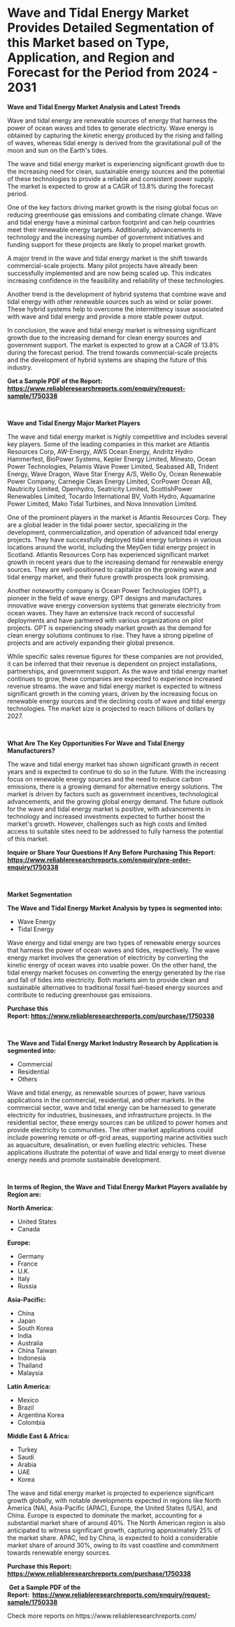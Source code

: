 <p><h1>Wave and Tidal Energy Market Provides Detailed Segmentation of this Market based on Type, Application, and Region and Forecast for the Period from 2024 - 2031</h1></p><p><strong>Wave and Tidal Energy Market Analysis and Latest Trends</strong></p>
<p><p>Wave and tidal energy are renewable sources of energy that harness the power of ocean waves and tides to generate electricity. Wave energy is obtained by capturing the kinetic energy produced by the rising and falling of waves, whereas tidal energy is derived from the gravitational pull of the moon and sun on the Earth's tides.</p><p>The wave and tidal energy market is experiencing significant growth due to the increasing need for clean, sustainable energy sources and the potential of these technologies to provide a reliable and consistent power supply. The market is expected to grow at a CAGR of 13.8% during the forecast period.</p><p>One of the key factors driving market growth is the rising global focus on reducing greenhouse gas emissions and combating climate change. Wave and tidal energy have a minimal carbon footprint and can help countries meet their renewable energy targets. Additionally, advancements in technology and the increasing number of government initiatives and funding support for these projects are likely to propel market growth.</p><p>A major trend in the wave and tidal energy market is the shift towards commercial-scale projects. Many pilot projects have already been successfully implemented and are now being scaled up. This indicates increasing confidence in the feasibility and reliability of these technologies.</p><p>Another trend is the development of hybrid systems that combine wave and tidal energy with other renewable sources such as wind or solar power. These hybrid systems help to overcome the intermittency issue associated with wave and tidal energy and provide a more stable power output.</p><p>In conclusion, the wave and tidal energy market is witnessing significant growth due to the increasing demand for clean energy sources and government support. The market is expected to grow at a CAGR of 13.8% during the forecast period. The trend towards commercial-scale projects and the development of hybrid systems are shaping the future of this industry.</p></p>
<p><strong>Get a Sample PDF of the Report:&nbsp; <a href="https://www.reliableresearchreports.com/enquiry/request-sample/1750338">https://www.reliableresearchreports.com/enquiry/request-sample/1750338</a></strong></p>
<p>&nbsp;</p>
<p><strong>Wave and Tidal Energy Major Market Players</strong></p>
<p><p>The wave and tidal energy market is highly competitive and includes several key players. Some of the leading companies in this market are Atlantis Resources Corp, AW-Energy, AWS Ocean Energy, Andritz Hydro Hammerfest, BioPower Systems, Kepler Energy Limited, Minesto, Ocean Power Technologies, Pelamis Wave Power Limited, Seabased AB, Trident Energy, Wave Dragon, Wave Star Energy A/S, Wello Oy, Ocean Renewable Power Company, Carnegie Clean Energy Limited, CorPower Ocean AB, Nautricity Limited, Openhydro, Seatricity Limited, ScottishPower Renewables Limited, Tocardo International BV, Voith Hydro, Aquamarine Power Limited, Mako Tidal Turbines, and Nova Innovation Limited.</p><p>One of the prominent players in the market is Atlantis Resources Corp. They are a global leader in the tidal power sector, specializing in the development, commercialization, and operation of advanced tidal energy projects. They have successfully deployed tidal energy turbines in various locations around the world, including the MeyGen tidal energy project in Scotland. Atlantis Resources Corp has experienced significant market growth in recent years due to the increasing demand for renewable energy sources. They are well-positioned to capitalize on the growing wave and tidal energy market, and their future growth prospects look promising.</p><p>Another noteworthy company is Ocean Power Technologies (OPT), a pioneer in the field of wave energy. OPT designs and manufactures innovative wave energy conversion systems that generate electricity from ocean waves. They have an extensive track record of successful deployments and have partnered with various organizations on pilot projects. OPT is experiencing steady market growth as the demand for clean energy solutions continues to rise. They have a strong pipeline of projects and are actively expanding their global presence. </p><p>While specific sales revenue figures for these companies are not provided, it can be inferred that their revenue is dependent on project installations, partnerships, and government support. As the wave and tidal energy market continues to grow, these companies are expected to experience increased revenue streams. the wave and tidal energy market is expected to witness significant growth in the coming years, driven by the increasing focus on renewable energy sources and the declining costs of wave and tidal energy technologies. The market size is projected to reach billions of dollars by 2027.</p></p>
<p>&nbsp;</p>
<p><strong>What Are The Key Opportunities For Wave and Tidal Energy Manufacturers?</strong></p>
<p><p>The wave and tidal energy market has shown significant growth in recent years and is expected to continue to do so in the future. With the increasing focus on renewable energy sources and the need to reduce carbon emissions, there is a growing demand for alternative energy solutions. The market is driven by factors such as government incentives, technological advancements, and the growing global energy demand. The future outlook for the wave and tidal energy market is positive, with advancements in technology and increased investments expected to further boost the market's growth. However, challenges such as high costs and limited access to suitable sites need to be addressed to fully harness the potential of this market.</p></p>
<p><strong>Inquire or Share Your Questions If Any Before Purchasing This Report: <a href="https://www.reliableresearchreports.com/enquiry/pre-order-enquiry/1750338">https://www.reliableresearchreports.com/enquiry/pre-order-enquiry/1750338</a></strong></p>
<p>&nbsp;</p>
<p><strong>Market Segmentation</strong></p>
<p><strong>The Wave and Tidal Energy Market Analysis by types is segmented into:</strong></p>
<p><ul><li>Wave Energy</li><li>Tidal Energy</li></ul></p>
<p><p>Wave energy and tidal energy are two types of renewable energy sources that harness the power of ocean waves and tides, respectively. The wave energy market involves the generation of electricity by converting the kinetic energy of ocean waves into usable power. On the other hand, the tidal energy market focuses on converting the energy generated by the rise and fall of tides into electricity. Both markets aim to provide clean and sustainable alternatives to traditional fossil fuel-based energy sources and contribute to reducing greenhouse gas emissions.</p></p>
<p><strong>Purchase this Report:&nbsp;<a href="https://www.reliableresearchreports.com/purchase/1750338">https://www.reliableresearchreports.com/purchase/1750338</a></strong></p>
<p>&nbsp;</p>
<p><strong>The Wave and Tidal Energy Market Industry Research by Application is segmented into:</strong></p>
<p><ul><li>Commercial</li><li>Residential</li><li>Others</li></ul></p>
<p><p>Wave and tidal energy, as renewable sources of power, have various applications in the commercial, residential, and other markets. In the commercial sector, wave and tidal energy can be harnessed to generate electricity for industries, businesses, and infrastructure projects. In the residential sector, these energy sources can be utilized to power homes and provide electricity to communities. The other market applications could include powering remote or off-grid areas, supporting marine activities such as aquaculture, desalination, or even fuelling electric vehicles. These applications illustrate the potential of wave and tidal energy to meet diverse energy needs and promote sustainable development.</p></p>
<p>&nbsp;</p>
<p><strong>In terms of Region, the Wave and Tidal Energy Market Players available by Region are:</strong></p>
<p>
    <p> <strong> North America: </strong>
        <ul>
            <li>United States</li>
            <li>Canada</li>
        </ul>
        </p> 
    <p> <strong> Europe: </strong>
        <ul>
            <li>Germany</li>
            <li>France</li>
            <li>U.K.</li>
            <li>Italy</li>
            <li>Russia</li>
        </ul>
        </p> 
    <p> <strong> Asia-Pacific: </strong>
        <ul>
            <li>China</li>
            <li>Japan</li>
            <li>South Korea</li>
            <li>India</li>
            <li>Australia</li>
            <li>China Taiwan</li>
            <li>Indonesia</li>
            <li>Thailand</li>
            <li>Malaysia</li>
        </ul>
        </p> 
    <p> <strong> Latin America: </strong>
        <ul>
            <li>Mexico</li>
            <li>Brazil</li>
            <li>Argentina Korea</li>
            <li>Colombia</li>
        </ul>
        </p> 
    <p> <strong> Middle East & Africa: </strong>
        <ul>
            <li>Turkey</li>
            <li>Saudi</li>
            <li>Arabia</li>
            <li>UAE</li>
            <li>Korea</li>
        </ul>
    </p>
    </p>
<p><p>The wave and tidal energy market is projected to experience significant growth globally, with notable developments expected in regions like North America (NA), Asia-Pacific (APAC), Europe, the United States (USA), and China. Europe is expected to dominate the market, accounting for a substantial market share of around 40%. The North American region is also anticipated to witness significant growth, capturing approximately 25% of the market share. APAC, led by China, is expected to hold a considerable market share of around 30%, owing to its vast coastline and commitment towards renewable energy sources.</p></p>
<p><strong>Purchase this Report: <a href="https://www.reliableresearchreports.com/purchase/1750338">https://www.reliableresearchreports.com/purchase/1750338</a></strong></p>
<p>&nbsp;<strong>Get a Sample PDF of the Report:&nbsp;&nbsp;<a href="https://www.reliableresearchreports.com/enquiry/request-sample/1750338">https://www.reliableresearchreports.com/enquiry/request-sample/1750338</a></strong></p>
<p><strong></strong></p>
<p>Check more reports on https://www.reliableresearchreports.com/</p>